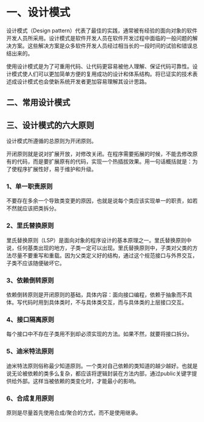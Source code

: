 # 一、设计模式

设计模式（Design pattern）代表了最佳的实践，通常被有经验的面向对象的软件开发人员所采用。设计模式是软件开发人员在软件开发过程中面临的一般问题的解决方案。这些解决方案是众多软件开发人员经过相当长的一段时间的试验和错误总结出来的。

使用设计模式是为了可重用代码、让代码更容易被他人理解、保证代码可靠性。设计模式使人们可以更加简单方便的复用成功的设计和体系结构。将已证实的技术表述成设计模式也会使新系统开发者更加容易理解其设计思路。

## 二、常用设计模式



## 三、设计模式的六大原则

设计模式所遵循的总原则为开闭原则。

开闭原则就是说对扩展开放，对修改关闭。在程序需要拓展的时候，不能去修改原有的代码，而是要扩展原有的代码，实现一个热插拔效果。用一句话概括就是：为了使程序扩展性好，易于维护和升级。

### 1、单一职责原则

不要存在多余一个导致类变更的原因，也就是说每个类应该实现单一的职责，如若不然就应该把类拆分。

### 2、里氏替换原则

里氏替换原则（LSP）是面向对象的程序设计的基本原理之一。里氏替换原则中说，任何基类出现的地方，子类一定可以出现。里氏替换原则中，子类对父类的方法尽量不要重写和重载。因为父类定义好的结构，通过这个规范接口与外界交互，子类不应该随便破坏它。

### 3、依赖倒转原则

依赖倒转原则是开闭原则的基础，具体内容：面向接口编程，依赖于抽象而不具体。写代码时用到具体类时，不与具体类交互，而与具体类的上层接口交互。

### 4、接口隔离原则

每个接口中不存在子类用不到却必须实现的方法。如果不然，就要将接口拆分。

### 5、迪米特法原则

迪米特法原则俗称最少知道原则。一个类对自己依赖的类知道的越少越好。也就是说无论被依赖的类多么复杂，都应该将逻辑封装在方法内部，通过public关键字提供给外部。这样当被依赖的类变化时，才能最小的影响。

### 6、合成复用原则

原则是尽量首先使用合成/聚合的方式，而不是使用继承。